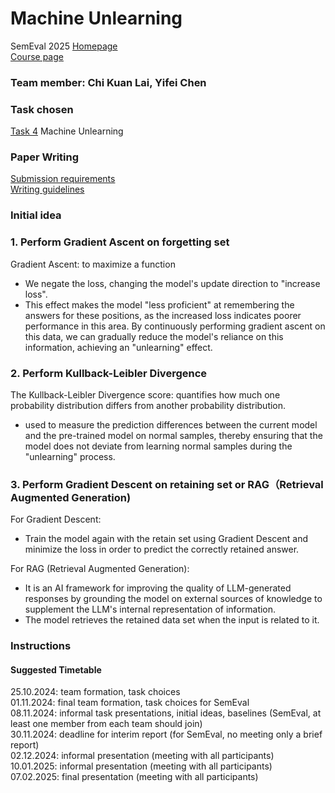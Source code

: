 # Machine Unlearning

SemEval 2025 [Homepage](https://semeval.github.io/SemEval2025/tasks) <br>
[Course page](https://github.com/cicl-iscl/cicl2024)

### Team member: Chi Kuan Lai, Yifei Chen <br>

### Task chosen
[Task 4](https://llmunlearningsemeval2025.github.io/) Machine Unlearning <br>

### Paper Writing
[Submission requirements](https://semeval.github.io/paper-requirements.html)  
[Writing guidelines](https://semeval.github.io/system-paper-template.html)

### Initial idea
### 1. Perform Gradient Ascent on forgetting set
Gradient Ascent: to maximize a function
- We negate the loss, changing the model's update direction to "increase loss".
- This effect makes the model "less proficient" at remembering the answers for these positions, as the increased loss indicates poorer performance in this area.
By continuously performing gradient ascent on this data, we can gradually reduce the model's reliance on this information, achieving an "unlearning" effect.

### 2. Perform Kullback-Leibler Divergence 
The Kullback-Leibler Divergence score: quantifies how much one probability distribution differs from another probability distribution.
-  used to measure the prediction differences between the current model and the pre-trained model on normal samples, thereby ensuring that the model does not deviate from learning normal samples during the "unlearning" process.
  
### 3. Perform Gradient Descent on retaining set or RAG（Retrieval Augmented Generation)
For Gradient Descent:
- Train the model again with the retain set using Gradient Descent and minimize the loss in order to predict the correctly retained answer.
  
For RAG (Retrieval Augmented Generation):
- It is an AI framework for improving the quality of LLM-generated responses by grounding the model on external sources of knowledge to supplement the LLM's internal representation of information.
- The model retrieves the retained data set when the input is related to it.


### Instructions

#### Suggested Timetable
25.10.2024: team formation, task choices <br>
01.11.2024: final team formation, task choices for SemEval <br>
08.11.2024: informal task presentations, initial ideas, baselines (SemEval, at least one member from each team should join) <br>
30.11.2024: deadline for interim report (for SemEval, no meeting only a brief report) <br>
02.12.2024: informal presentation (meeting with all participants) <br>
10.01.2025: informal presentation (meeting with all participants) <br>
07.02.2025: final presentation (meeting with all participants) <br>



